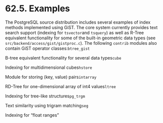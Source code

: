 # 62.5. Examples

The PostgreSQL source distribution includes several examples of index methods implemented using GiST. The core system currently provides text search support \(indexing for `tsvector`and `tsquery`\) as well as R-Tree equivalent functionality for some of the built-in geometric data types \(see `src/backend/access/gist/gistproc.c`\). The following `contrib` modules also contain GiST operator classes:`btree_gist`

B-tree equivalent functionality for several data types`cube`

Indexing for multidimensional cubes`hstore`

Module for storing \(key, value\) pairs`intarray`

RD-Tree for one-dimensional array of int4 values`ltree`

Indexing for tree-like structures`pg_trgm`

Text similarity using trigram matching`seg`

Indexing for “float ranges”

